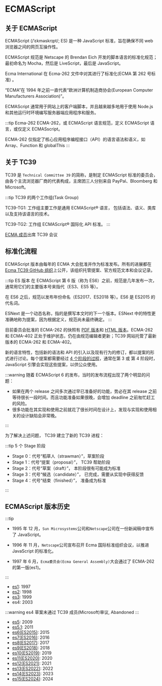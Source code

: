 # ECMAScript

## 关于 ECMAScript

ECMAScript (/ˈɛkməskrɪpt/; ES) 是一种 JavaScript 标准，旨在确保不同 web 浏览器之间的网页互操作性。

ECMAScript 规范是 Netscape 的 Brendan Eich 开发的脚本语言的标准化规范；最初命名为 Mocha，然后是 LiveScript，最后是 JavaScript。

Ecma International 在 Ecma-262 文件中对其进行了标准化(ECMA 第 262 号标准) 。

“ECMA”在 1994 年之前一直代表“欧洲计算机制造商协会(European Computer Manufacturers Association)”。

ECMAScript 通常用于网站上的客户端脚本，并且越来越多地用于使用 Node.js 和其他运行时环境编写服务器端应用程序和服务。

:::tip Ecma-262
ECMA-262，或 ECMAScript 语言规范，定义 ECMAScript 语言，或仅定义 ECMASscript。

ECMA-262 仅指定了核心应用程序编程接口（API）的语言语法和语义，如 Array、Function 和 globalThis
:::

## 关于 TC39

TC39 是 `Technical Committee 39` 的简称，是制定 ECMAScript 标准的委员会，由各个主流浏览器厂商的代表构成，主席团三人分别来自 PayPal、Bloomberg 和 Microsoft。

:::tip TC39 的两个工作组(Task Group)

TC39-TG1: 工作组主要工作是通用 ECMAScript® 语言， 包括语法、语义、类库以及支持该语言的技术。

TC39-TG2: 工作组 ECMAScript® 国际化 API 标准。
:::

[ECMA 成员](https://www.ecma-international.org/about-ecma/members/)出席 TC39 会议

## 标准化流程

ECMAScript 版本由每年的 ECMA 大会批准并作为标准发布。所有的进展都在 [Ecma TC39 GitHub 组织](https://github.com/tc39)上公开，该组织托管提案、官方规范文本和会议记录。

:::tip ES 版本
在 ECMAScript 第 6 版（称为 ES6）之前，规范是几年发布一次，通常用它们的主要版本号来指代（ES3、ES5 等）。

在 ES6 之后，规范以发布年份命名（ES2017、ES2018 等）。ES6 是 ES2015 的代名词。

ESNext 是一个动态名称，指的是撰写本文时的下一个版本。ESNext 中的特性更准确地称为提案，因为根据定义，规范尚未最终确定。
:::

目前委员会批准的 ECMA-262 的快照有 [PDF 版本](https://www.ecma-international.org/publications/files/ECMA-ST/ECMA-262.pdf)和 [HTML 版本](https://262.ecma-international.org/13.0/)。ECMA-262 和 ECMA-402 正处于维护状态，仍在由规范编辑者更新；TC39 网站托管了最新版本的 ECMA-262 和 ECMA-402。

新的语言特性，包括新的语法和 API 的引入以及现有行为的修订，都以提案的形式进行讨论。每个提案都需要经过 [4 个阶段的过程](https://tc39.es/process-document/)，通常在第 3 或 第 4 阶段时，JavaScript 引擎会实现这些提案，以供公众使用。

:::warning 随着 ECMAScript 6 的发布，当时的发布流程出现了两个明显的问题：

- 如果在两个 release 之间多次通过早已准备好的功能，势必在其 release 之前等待很长一段时间。而且功能准备如果很晚，会增加 deadline 之前匆忙赶工的风险。
- 很多功能在其实现和使用之前就花了很长时间在设计上，发现与实现和使用相关的设计缺陷会非常晚。

:::

为了解决上述问题， TC39 建立了新的 TC39 进程：

:::tip 5 个 Stage 阶段

- Stage 0：代号“稻草人（strawman）”，草案阶段
- Stage 1：代号“提案（proposal）”， TC39 帮助阶段
- Stage 2：代号“草案（draft）”， 本阶段很有可能成为标准
- Stage 3：代号“候选（candidate）”， 已完成，需要从实现中获得反馈
- Stage 4：代号“结束（finished）”， 准备成为标准

:::

## ECMAScript 版本历史

:::tip

- 1995 年 12 月，`Sun Microsystems`公司和`Netscape`公司在一份新闻稿中宣布了 JavaScript。

- 1996 年 11 月，`Netscape`公司宣布召开 Ecma 国际标准组织会议，以推进 JavaScript 的标准化。

- 1997 年 6 月，`Ecma委员会(Ecma General Assembly)`大会通过了 ECMA-262 的第一版(es1)。

:::

- [es1](https://www.ecma-international.org/wp-content/uploads/ECMA-262_1st_edition_june_1997.pdf): 1997
- [es2](https://www.ecma-international.org/wp-content/uploads/ECMA-262_2nd_edition_august_1998.pdf): 1998
- [es3](https://www.ecma-international.org/wp-content/uploads/ECMA-262_3rd_edition_december_1999.pdf): 1999
- es4: 2003

:::warning es4
草案未通过 TC39 成员(Microsoft)审议, Abandoned
:::

- [es5](https://www.ecma-international.org/wp-content/uploads/ECMA-262_5th_edition_december_2009.pdf): 2009
- [es5.1](https://www.ecma-international.org/wp-content/uploads/ECMA-262_5.1_edition_june_2011.pdf): 2011
- [es6(ES2015)](https://262.ecma-international.org/6.0/): 2015
- [es7(ES2016)](https://262.ecma-international.org/7.0/): 2016
- [es8(ES2017)](https://262.ecma-international.org/8.0/): 2017
- [es9(ES2018)](https://262.ecma-international.org/9.0/): 2018
- [es10(ES2019)](https://262.ecma-international.org/10.0/): 2019
- [es11(ES2020)](https://262.ecma-international.org/11.0/): 2020
- [es12(ES2021)](https://262.ecma-international.org/12.0/): 2021
- [es13(ES2022)](https://262.ecma-international.org/13.0/): 2022
- [es14(ES2023)](https://262.ecma-international.org/14.0/): 2023
- [es15(ES2024)](https://tc39.es/ecma262/): 2024
